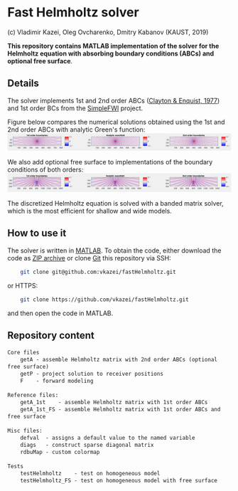 # Fast Helmholtz solver
(c) Vladimir Kazei, Oleg Ovcharenko, Dmitry Kabanov (KAUST, 2019)

**This repository contains MATLAB implementation of the solver for the
Helmholtz equation with absorbing boundary conditions (ABCs) and optional free
surface**.

## Details

The solver implements 1st and 2nd order ABCs ([Clayton & Enquist, 1977][1])
and 1st order BCs from the [SimpleFWI][2] project.

Figure below compares the numerical solutions obtained using the 1st and 2nd
order ABCs with analytic Green's function:
![Comparison of the numerical and analytical solutions][fig1]

We also add optional free surface to implementations of the boundary conditions
of both orders:
![Comparison of the numerical and analytical solutions (free surface)][fig2]

The discretized Helmholtz equation is solved with a banded matrix solver, which
is the most efficient for shallow and wide models.

## How to use it

The solver is written in [MATLAB][3]. To obtain the code, either download the
code as [ZIP archive][4] or clone [Git][5] this repository via SSH:

```bash
    git clone git@github.com:vkazei/fastHelmholtz.git
```

or HTTPS:

```bash
    git clone https://github.com/vkazei/fastHelmholtz.git
```

and then open the code in MATLAB.

## Repository content

```text
Core files
    getA - assemble Helmholtz matrix with 2nd order ABCs (optional free surface)
    getP - project solution to receiver positions
    F    - forward modeling

Reference files:
    getA_1st    - assemble Helmholtz matrix with 1st order ABCs
    getA_1st_FS - assemble Helmholtz matrix with 1st order ABCs and free surface

Misc files:
    defval  - assigns a default value to the named variable
    diags   - construct sparse diagonal matrix
    rdbuMap - custom colormap

Tests
    testHelmholtz    - test on homogeneous model
    testHelmholtz_FS - test on homogeneous model with free surface
```

<!-- Links -->

[1]: https://pubs.geoscienceworld.org/ssa/bssa/article/67/6/1529/117727/absorbing-boundary-conditions-for-acoustic-and
[2]: https://github.com/TristanvanLeeuwen/SimpleFWI
[3]: https://www.mathworks.com/products/matlab.html
[4]: https://github.com/vkazei/fastHelmholtz/archive/master.zip
[5]: https://git-scm.com

[fig1]: pic/compare_helm.png
[fig2]: pic/compare_helm_fs.png
